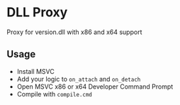 # DLL Proxy
Proxy for version.dll with x86 and x64 support

## Usage
* Install MSVC
* Add your logic to `on_attach` and `on_detach`
* Open MSVC x86 or x64 Developer Command Prompt
* Compile with `compile.cmd`
